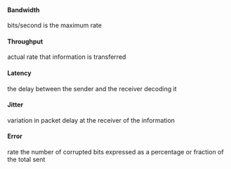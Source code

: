 #### Bandwidth 
bits/second is the maximum rate

#### Throughput 
actual rate that information is transferred    

#### Latency 
the delay between the sender and the receiver decoding it

#### Jitter 
variation in packet delay at the receiver of the information    

#### Error 
rate the number of corrupted bits expressed as a percentage or fraction of the total sent      
